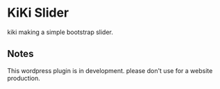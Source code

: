 # KiKi Slider
kiki making a simple bootstrap slider.

## Notes
This wordpress plugin is in development. please don't use for a website production.